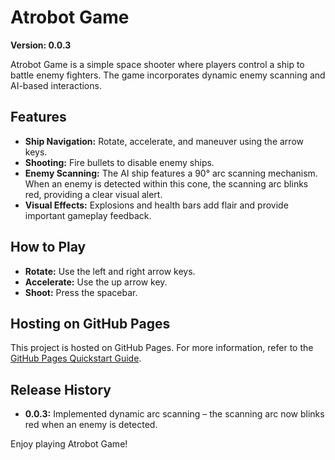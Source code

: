 # Atrobot Game

**Version: 0.0.3**

Atrobot Game is a simple space shooter where players control a ship to battle enemy fighters. The game incorporates dynamic enemy scanning and AI-based interactions.

## Features

- **Ship Navigation:** Rotate, accelerate, and maneuver using the arrow keys.
- **Shooting:** Fire bullets to disable enemy ships.
- **Enemy Scanning:** The AI ship features a 90° arc scanning mechanism. When an enemy is detected within this cone, the scanning arc blinks red, providing a clear visual alert.
- **Visual Effects:** Explosions and health bars add flair and provide important gameplay feedback.

## How to Play

- **Rotate:** Use the left and right arrow keys.
- **Accelerate:** Use the up arrow key.
- **Shoot:** Press the spacebar.

## Hosting on GitHub Pages

This project is hosted on GitHub Pages. For more information, refer to the [GitHub Pages Quickstart Guide](https://docs.github.com/en/pages/quickstart).

## Release History

- **0.0.3:** Implemented dynamic arc scanning – the scanning arc now blinks red when an enemy is detected.

Enjoy playing Atrobot Game!
